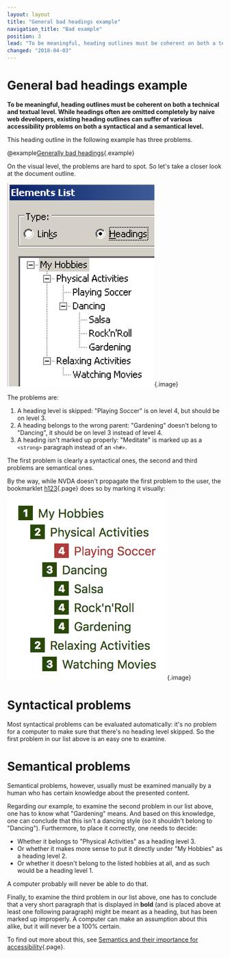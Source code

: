 ```yaml
---
layout: layout
title: "General bad headings example"
navigation_title: "Bad example"
position: 3
lead: "To be meaningful, heading outlines must be coherent on both a technical and textual level. While headings often are omitted completely by naive web developers, existing heading outlines can suffer of various accessibility problems on both a syntactical and a semantical level."
changed: "2018-04-03"
---
```


# General bad headings example

**To be meaningful, heading outlines must be coherent on both a technical and textual level. While headings often are omitted completely by naive web developers, existing heading outlines can suffer of various accessibility problems on both a syntactical and a semantical level.**

This heading outline in the following example has three problems.

@example[Generally bad headings](generally-bad-headings){.example}

On the visual level, the problems are hard to spot. So let's take a closer look at the document outline.

![Document outline of NVDA](_media/document-outline-of-nvda.png){.image}

The problems are:

1. A heading level is skipped: "Playing Soccer" is on level 4, but should be on level 3.
2. A heading belongs to the wrong parent: "Gardening" doesn't belong to "Dancing", it should be on level 3 instead of level 4.
3. A heading isn't marked up properly: "Meditate" is marked up as a `<strong>` paragraph instead of an `<h#>`.

The first problem is clearly a syntactical ones, the second and third problems are semantical ones.

By the way, while NVDA doesn't propagate the first problem to the user, the bookmarklet [h123](/setup/browsers/bookmarklets/h123){.page} does so by marking it visually:

![Document outline of h123](_media/document-outline-of-h123.png){.image}

# Syntactical problems

Most syntactical problems can be evaluated automatically: it's no problem for a computer to make sure that there's no heading level skipped. So the first problem in our list above is an easy one to examine.

# Semantical problems

Semantical problems, however, usually must be examined manually by a human who has certain knowledge about the presented content.

Regarding our example, to examine the second problem in our list above, one has to know what "Gardening" means. And based on this knowledge, one can conclude that this isn't a dancing style (so it shouldn't belong to "Dancing"). Furthermore, to place it correctly, one needs to decide:

- Whether it belongs to "Physical Activities" as a heading level 3.
- Or whether it makes more sense to put it directly under "My Hobbies" as a heading level 2.
- Or whether it doesn't belong to the listed hobbies at all, and as such would be a heading level 1.

A computer probably will never be able to do that.

Finally, to examine the third problem in our list above, one has to conclude that a very short paragraph that is displayed in **bold** (and is placed above at least one following paragraph) might be meant as a heading, but has been marked up improperly. A computer can make an assumption about this alike, but it will never be a 100% certain.

To find out more about this, see [Semantics and their importance for accessibility](/knowledge/semantics){.page}.